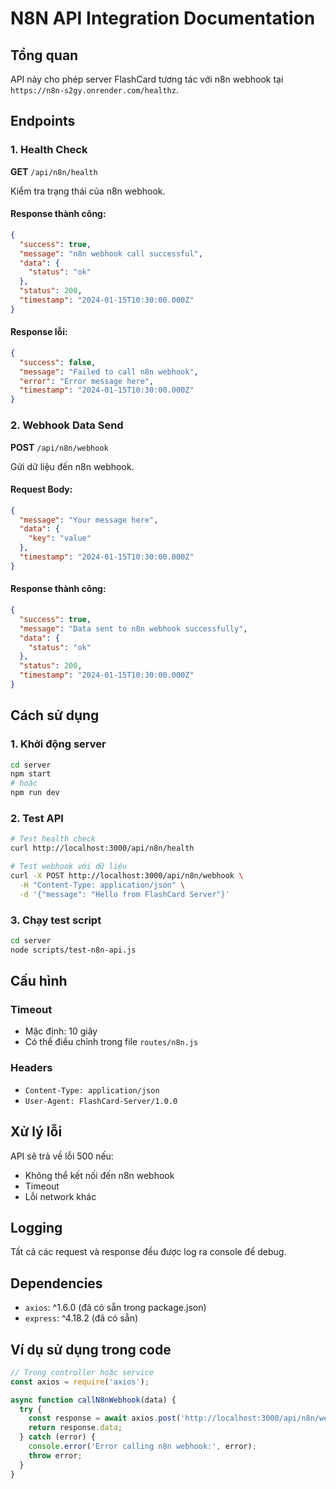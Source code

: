 # N8N API Integration Documentation

## Tổng quan

API này cho phép server FlashCard tương tác với n8n webhook tại `https://n8n-s2gy.onrender.com/healthz`.

## Endpoints

### 1. Health Check

**GET** `/api/n8n/health`

Kiểm tra trạng thái của n8n webhook.

#### Response thành công:
```json
{
  "success": true,
  "message": "n8n webhook call successful",
  "data": {
    "status": "ok"
  },
  "status": 200,
  "timestamp": "2024-01-15T10:30:00.000Z"
}
```

#### Response lỗi:
```json
{
  "success": false,
  "message": "Failed to call n8n webhook",
  "error": "Error message here",
  "timestamp": "2024-01-15T10:30:00.000Z"
}
```

### 2. Webhook Data Send

**POST** `/api/n8n/webhook`

Gửi dữ liệu đến n8n webhook.

#### Request Body:
```json
{
  "message": "Your message here",
  "data": {
    "key": "value"
  },
  "timestamp": "2024-01-15T10:30:00.000Z"
}
```

#### Response thành công:
```json
{
  "success": true,
  "message": "Data sent to n8n webhook successfully",
  "data": {
    "status": "ok"
  },
  "status": 200,
  "timestamp": "2024-01-15T10:30:00.000Z"
}
```

## Cách sử dụng

### 1. Khởi động server
```bash
cd server
npm start
# hoặc
npm run dev
```

### 2. Test API
```bash
# Test health check
curl http://localhost:3000/api/n8n/health

# Test webhook với dữ liệu
curl -X POST http://localhost:3000/api/n8n/webhook \
  -H "Content-Type: application/json" \
  -d '{"message": "Hello from FlashCard Server"}'
```

### 3. Chạy test script
```bash
cd server
node scripts/test-n8n-api.js
```

## Cấu hình

### Timeout
- Mặc định: 10 giây
- Có thể điều chỉnh trong file `routes/n8n.js`

### Headers
- `Content-Type: application/json`
- `User-Agent: FlashCard-Server/1.0.0`

## Xử lý lỗi

API sẽ trả về lỗi 500 nếu:
- Không thể kết nối đến n8n webhook
- Timeout
- Lỗi network khác

## Logging

Tất cả các request và response đều được log ra console để debug.

## Dependencies

- `axios`: ^1.6.0 (đã có sẵn trong package.json)
- `express`: ^4.18.2 (đã có sẵn)

## Ví dụ sử dụng trong code

```javascript
// Trong controller hoặc service
const axios = require('axios');

async function callN8nWebhook(data) {
  try {
    const response = await axios.post('http://localhost:3000/api/n8n/webhook', data);
    return response.data;
  } catch (error) {
    console.error('Error calling n8n webhook:', error);
    throw error;
  }
}
```

